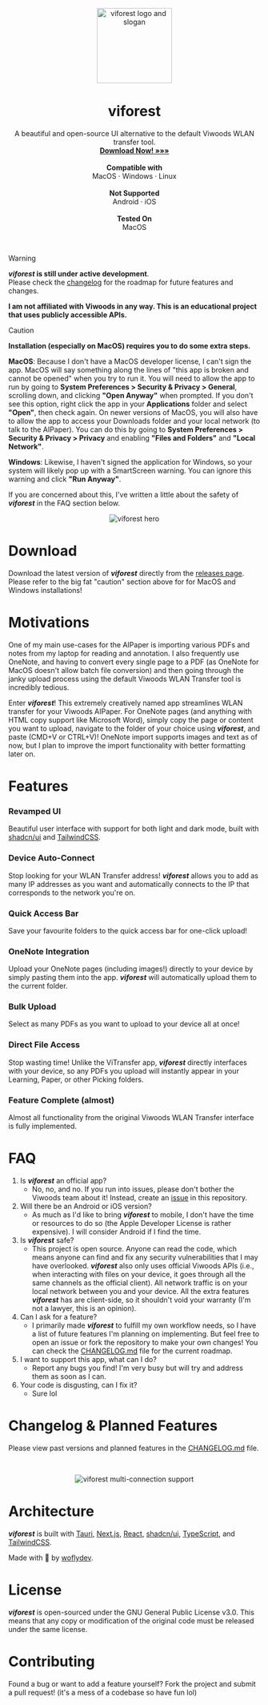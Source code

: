 <p align="center">
  <p align="center">
    <picture>
     <source width=150 height=150 media="(prefers-color-scheme: dark)" srcset="doc/logo-circle.png" style="border-radius:100px">
     <source width=150 height=150 media="(prefers-color-scheme: light)" srcset="doc/logo-circle.png">
        <img alt="viforest logo and slogan" src="">
    </picture>
  </p>
	<h1 align="center"><b>viforest</b></h1>
	<p align="center">
	A beautiful and open-source UI alternative to the default Viwoods WLAN transfer tool.
    <br />
    <a href="https://github.com/woflydev/viforest/releases"><strong>Download Now! »»»</strong></a>
    <br />
    <br />
    <b>Compatible with </b> <br/>
	MacOS ·
	Windows ·
	Linux
    <br />
    <br />
    <b>Not Supported </b> <br/>
	Android ·
    iOS
    <br />
    <br />
    <b>Tested On </b> <br/>
	MacOS
  </p>
<br />

> [!WARNING]  
> **_viforest_ is still under active development**. <br />
> Please check the [changelog](https://github.com/woflydev/viforest/blob/main/viforest/CHANGELOG.md) for the roadmap for future features and changes.
>
> **I am not affiliated with Viwoods in any way. This is an educational project that uses publicly accessible APIs.**

> [!CAUTION]
> **Installation (especially on MacOS) requires you to do some extra steps.**
>
> **MacOS**: Because I don't have a MacOS developer license, I can't sign the app. MacOS will say something along the lines of "this app is broken and cannot be opened" when you try to run it. You will need to allow the app to run by going to **System Preferences > Security & Privacy > General**, scrolling down, and clicking **"Open Anyway"** when prompted. If you don't see this option, right click the app in your **Applications** folder and select **"Open"**, then check again. On newer versions of MacOS, you will also have to allow the app to access your Downloads folder and your local network (to talk to the AIPaper). You can do this by going to **System Preferences > Security & Privacy > Privacy** and enabling **"Files and Folders"** and **"Local Network"**.
>
> **Windows**: Likewise, I haven't signed the application for Windows, so your system will likely pop up with a SmartScreen warning. You can ignore this warning and click **"Run Anyway"**.
>
> If you are concerned about this, I've written a little about the safety of **_viforest_** in the FAQ section below.

<p align="center">
    <picture>
         <source media="(prefers-color-scheme: dark)" srcset="doc/viforest-hero.png" style="border-radius:100px">
         <source media="(prefers-color-scheme: light)" srcset="doc/viforest-hero.png" style="border-radius:100px">
            <img alt="viforest hero" src="">
        </picture>
</p>

# Download

Download the latest version of **_viforest_** directly from the [releases page](https://github.com/woflydev/viforest/releases). Please refer to the big fat "caution" section above for for MacOS and Windows installations!

# Motivations

One of my main use-cases for the AIPaper is importing various PDFs and notes from my laptop for reading and annotation. I also frequently use OneNote, and having to convert every single page to a PDF (as OneNote for MacOS doesn't allow batch file conversion) and then going through the janky upload process using the default Viwoods WLAN Transfer tool is incredibly tedious.

Enter **_viforest_**! This extremely creatively named app streamlines WLAN transfer for your Viwoods AIPaper. For OneNote pages (and anything with HTML copy support like Microsoft Word), simply copy the page or content you want to upload, navigate to the folder of your choice using **_viforest_**, and paste (CMD+V or CTRL+V)! OneNote import supports images and text as of now, but I plan to improve the import functionality with better formatting later on.

# Features

### **Revamped UI**
Beautiful user interface with support for both light and dark mode, built with [shadcn/ui](https://ui.shadcn.com/) and [TailwindCSS](https://tailwindcss.com/).

### Device Auto-Connect
Stop looking for your WLAN Transfer address! **_viforest_** allows you to add as many IP addresses as you want and automatically connects to the IP that corresponds to the network you're on.

### Quick Access Bar
Save your favourite folders to the quick access bar for one-click upload!

### OneNote Integration
Upload your OneNote pages (including images!) directly to your device by simply pasting them into the app. **_viforest_** will automatically upload them to the current folder.

### Bulk Upload
Select as many PDFs as you want to upload to your device all at once!

### Direct File Access
Stop wasting time! Unlike the ViTransfer app, **_viforest_** directly interfaces with your device, so any PDFs you upload will instantly appear in your Learning, Paper, or other Picking folders.

### Feature Complete (almost)
Almost all functionality from the original Viwoods WLAN Transfer interface is fully implemented.

# FAQ
1. Is **_viforest_** an official app?
   - No, no, and no. If you run into issues, please don't bother the Viwoods team about it! Instead, create an [issue](https://github.com/woflydev/viforest/issues) in this repository.
2. Will there be an Android or iOS version?
    - As much as I'd like to bring **_viforest_** to mobile, I don't have the time or resources to do so (the Apple Developer License is rather expensive). I will consider Android if I find the time.
3. Is **_viforest_** safe?
   - This project is open source. Anyone can read the code, which means anyone can find and fix any security vulnerabilities that I may have overlooked. **_viforest_** also only uses official Viwoods APIs (i.e., when interacting with files on your device, it goes through all the same channels as the official client). All network traffic is on your local network between you and your device. All the extra features **_viforest_** has are client-side, so it shouldn't void your warranty (I'm not a lawyer, this is an opinion).
4. Can I ask for a feature?
   - I primarily made **_viforest_** to fulfill my own workflow needs, so I have a list of future features I'm planning on implementing. But feel free to open an issue or fork the repository to make your own changes! You can check the [CHANGELOG.md](https://github.com/woflydev/viforest/blob/main/viforest/CHANGELOG.md) file for the current roadmap.
5. I want to support this app, what can I do?
   - Report any bugs you find! I'm very busy but will try and address them as soon as I can.
6. Your code is disgusting, can I fix it?
   - Sure lol


# Changelog & Planned Features

Please view past versions and planned features in the [CHANGELOG.md](https://github.com/woflydev/viforest/blob/main/viforest/CHANGELOG.md) file.

<br />

<p align="center">
    <picture>
         <source media="(prefers-color-scheme: dark)" srcset="doc/viforest-cxn.png" style="border-radius:100px">
         <source media="(prefers-color-scheme: light)" srcset="doc/viforest-cxn.png">
            <img alt="viforest multi-connection support" src="">
        </picture>
</p>

# Architecture

**_viforest_** is built with [Tauri](https://v2.tauri.app/), [Next.js](https://nextjs.org/), [React](https://react.dev/), [shadcn/ui](https://ui.shadcn.com/), [TypeScript](https://www.typescriptlang.org/), and [TailwindCSS](https://tailwindcss.com/).

Made with 💙 by [woflydev](https://woflydev.com).

# License

**_viforest_** is open-sourced under the GNU General Public License v3.0. This means that any copy or modification of the original code must be released under the same license.

# Contributing

Found a bug or want to add a feature yourself? Fork the project and submit a pull request! (it's a mess of a codebase so have fun lol)
